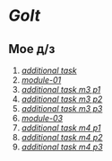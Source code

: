 # *GoIt*

## Мое д/з

1. *[additional task](https://yanaegorova.github.io/GoIt/html-css/additional%20task/index.html)*
2. *[module-01](https://yanaegorova.github.io/GoIt/html-css/module-01/index.html)*
3. *[additional task m3 p1](https://yanaegorova.github.io/GoIt/html-css/additional%20task%20m3%20p1/index.html)*
4. *[additional task m3 p2](https://yanaegorova.github.io/GoIt/html-css/additional%20task%20m3%20p2/index.html)*
5. *[additional task m3 p3](https://yanaegorova.github.io/GoIt/html-css/additional%20task%20m3%20p3/index.html)*
6. *[module-03](https://yanaegorova.github.io/GoIt/html-css/module-03/index.html)*
7. *[additional task m4 p1](https://yanaegorova.github.io/GoIt/html-css/additional%20task%20m4%20p1/index.html)*
8. *[additional task m4 p2](https://yanaegorova.github.io/GoIt/html-css/additional%20task%20m4%20p2/index.html)*
9. *[additional task m4 p3](https://yanaegorova.github.io/GoIt/html-css/additional%20task%20m4%20p3/index.html)*
